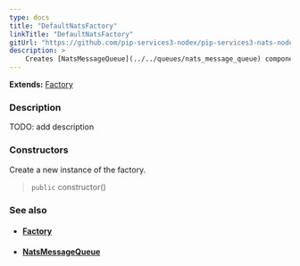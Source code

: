 ```yaml
---
type: docs
title: "DefaultNatsFactory"
linkTitle: "DefaultNatsFactory"
gitUrl: "https://github.com/pip-services3-nodex/pip-services3-nats-nodex"
description: > 
    Creates [NatsMessageQueue](../../queues/nats_message_queue) components by their descriptors.
---
```


**Extends:** [Factory](../../../components/build/factory)

### Description

TODO: add description

### Constructors

Create a new instance of the factory.

> `public` constructor()


### See also
- #### [Factory](../../../components/build/factory)
- #### [NatsMessageQueue](../../queues/nats_message_queue)

